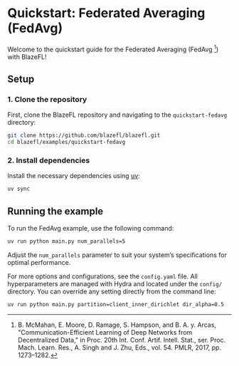 # Quickstart: Federated Averaging (FedAvg)

Welcome to the quickstart guide for the Federated Averaging (FedAvg [^1]) with BlazeFL!

## Setup

### 1. Clone the repository

First, clone the BlazeFL repository and navigating to the `quickstart-fedavg` directory:

```bash
git clone https://github.com/blazefl/blazefl.git
cd blazefl/examples/quickstart-fedavg
```

### 2. Install dependencies

Install the necessary dependencies using [uv](https://github.com/astral-sh/uv):

```bash
uv sync
```

## Running the example

To run the FedAvg example, use the following command:

```bash
uv run python main.py num_parallels=5
```

Adjust the `num_parallels` parameter to suit your system’s specifications for optimal performance.

For more options and configurations, see the `config.yaml` file. All hyperparameters are managed with Hydra and located under the `config/` directory. You can override any setting directly from the command line:

```bash
uv run python main.py partition=client_inner_dirichlet dir_alpha=0.5
```


[^1]: B. McMahan, E. Moore, D. Ramage, S. Hampson, and B. A. y. Arcas, "Communication-Efficient Learning of Deep Networks from Decentralized Data," in Proc. 20th Int. Conf. Artif. Intell. Stat., ser. Proc. Mach. Learn. Res., A. Singh and J. Zhu, Eds., vol. 54. PMLR, 2017, pp. 1273–1282.
